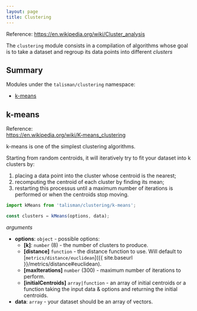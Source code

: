 ```yaml
---
layout: page
title: Clustering
---
```


<span class="marginnote">
  Reference: <a href="https://en.wikipedia.org/wiki/Cluster_analysis">https://en.wikipedia.org/wiki/Cluster_analysis</a>
</span>

The `clustering` module consists in a compilation of algorithms whose goal is to take a dataset and regroup its data points into different *clusters*

## Summary

Modules under the `talisman/clustering` namespace:

* [k-means](#k-means)

<h2 id="k-means">k-means</h2>

<span class="marginnote">
  Reference:<br><a href="https://en.wikipedia.org/wiki/K-means_clustering">https://en.wikipedia.org/wiki/K-means_clustering</a>
</span>

k-means is one of the simplest clustering algorithms.

Starting from random centroids, it will iteratively try to fit your dataset into k clusters by:

1. placing a data point into the cluster whose centroid is the nearest;
2. recomputing the centroid of each cluster by finding its mean;
3. restarting this processus until a maximum number of iterations is performed or when the centroids stop moving.

```js
import kMeans from 'talisman/clustering/k-means';

const clusters = kMeans(options, data);
```

*arguments*

* **options**: <code class="type">object</code> - possible options:
  * **[k]**: <code class="type">number</code> (8) - the number of clusters to produce.
  * **[distance]** <code class="type">function</code> - the distance function to use. Will default to [`metrics/distance/euclidean`]({{ site.baseurl }}/metrics/distance#euclidean).
  * **[maxIterations]** <code class="type">number</code> (300) - maximum number of iterations to perform.
  * **[initialCentroids]** <code class="type">array|function</code> - an array of initial centroids or a function taking the input data & options and returning the initial centroids.
* **data**: <code class="type">array</code> - your dataset should be an array of vectors.

